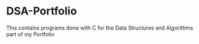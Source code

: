 # DSA-Portfolio
This contains programs done with C for the Data Structures and Algorithms part of my Portfolio
